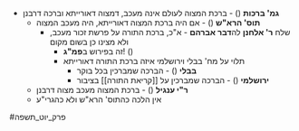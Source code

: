 * **גמ' ברכות** () - ברכת המצוה לעולם אינה מעכב, דמצוה דאורייתא וברכה דרבנן
	* **תוס' הרא"ש** () - אם היה ברכת המצוה דאורייתא, היה מעכב המצוה
		* שלח **ר' אלחנן** לה**דבר אברהם** - א"כ, ברכת התורה על פרשת זכור מעכב, ולא מצינו כן בשום מקום
			* זה בפירוש ב**פמ"ג**! ()
			* תלוי על מח' בבלי וירושלמי איזה ברכת התורה דאורייתא
				* **בבלי** () - הברכה שמברכין בכל בוקר
				* **ירושלמי** () - הברכה שמברכין על [[קריאת התורה]] בציבור
	* **ר"י ענגיל** () - ברכת המצוה מעכב מצוה דרבנן
	* אין הלכה כהתוס' הרא"ש ולא כהגרי"ע

#פרק_יוט_תשפה 